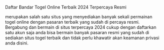 Daftar Bandar Togel Online Terbaik 2024 Terpercaya Resmi

merupakan salah satu situs yang menyediakan banyak sekali permainan togel online dengan pasaran terbaik yang sudah di percaya resmi. Bergabung dan bermain di situs terpercaya 2024 cukup dengan daftarkan satu akun saja anda bisa bermain banyak pasaran resmi yang sudah di sediakan situs togel terbaik dan tidak perlu khawatir akan keamanan privasi anda disini.
